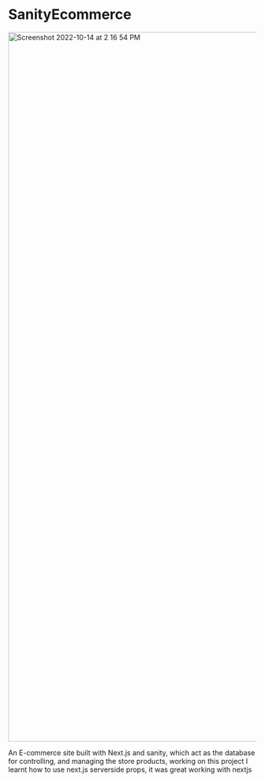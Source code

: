 # SanityEcommerce
<img width="1440" alt="Screenshot 2022-10-14 at 2 16 54 PM" src="https://user-images.githubusercontent.com/110521926/225436639-a104aa96-4b06-4d89-b7f5-2abee12f7cce.png">

An E-commerce site built with Next.js and sanity, which act as the database for controlling, and managing the store products,
working on this project I learnt how to use next.js serverside props, it was great working with nextjs
